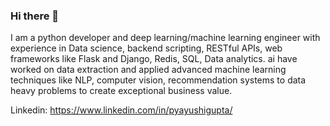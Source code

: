 ### Hi there 👋

<!--
**ayushi6560/ayushi6560** is a ✨ _special_ ✨ repository because its `README.md` (this file) appears on your GitHub profile.

Here are some ideas to get you started:

- 🔭 I’m currently working on ...
- 🌱 I’m currently learning ...
- 👯 I’m looking to collaborate on ...
- 🤔 I’m looking for help with ...
- 💬 Ask me about ...
- 📫 How to reach me: ...
- 😄 Pronouns: ...
- ⚡ Fun fact: ...
-->

I am a python developer and deep learning/machine learning engineer with experience in Data science, backend scripting, RESTful APIs, web frameworks like Flask and Django, Redis, SQL, Data analytics. ai have worked on data extraction and applied advanced machine learning techniques like NLP, computer vision, recommendation systems to data heavy problems to create exceptional business value.

Linkedin: https://www.linkedin.com/in/pyayushigupta/

